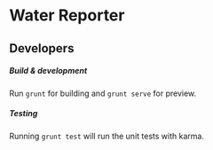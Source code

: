 # Water Reporter

## Developers
##### Build & development

Run `grunt` for building and `grunt serve` for preview.

##### Testing

Running `grunt test` will run the unit tests with karma.
